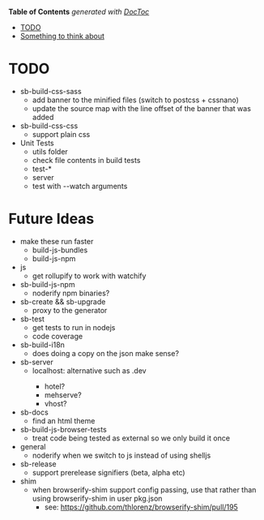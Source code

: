 <!-- START doctoc generated TOC please keep comment here to allow auto update -->
<!-- DON'T EDIT THIS SECTION, INSTEAD RE-RUN doctoc TO UPDATE -->
**Table of Contents**  *generated with [DocToc](https://github.com/thlorenz/doctoc)*

- [TODO](#todo)
- [Something to think about](#something-to-think-about)

<!-- END doctoc generated TOC please keep comment here to allow auto update -->

# TODO
* sb-build-css-sass
  * add banner to the minified files (switch to postcss + cssnano)
  * update the source map with the line offset of the banner that was added
* sb-build-css-css
  * support plain css
* Unit Tests
  * utils folder
  * check file contents in build tests
  * test-*
  * server
  * test with --watch arguments

# Future Ideas
* make these run faster
  * build-js-bundles
  * build-js-npm
* js
  * get rollupify to work with watchify
* sb-build-js-npm
  * noderify npm binaries?
* sb-create && sb-upgrade
  * proxy to the generator
* sb-test
  * get tests to run in nodejs
  * code coverage
* sb-build-i18n
  * does doing a copy on the json make sense?
* sb-server
  * localhost:<port> alternative such as <module-name>.dev
    * hotel?
    * mehserve?
    * vhost?
* sb-docs
  * find an html theme
* sb-build-js-browser-tests
  * treat code being tested as external so we only build it once
* general
  * noderify when we switch to js instead of using shelljs
* sb-release
  * support prerelease signifiers (beta, alpha etc)
* shim
  * when browserify-shim support config passing, use that rather than using browserify-shim in user pkg.json
    * see: https://github.com/thlorenz/browserify-shim/pull/195
